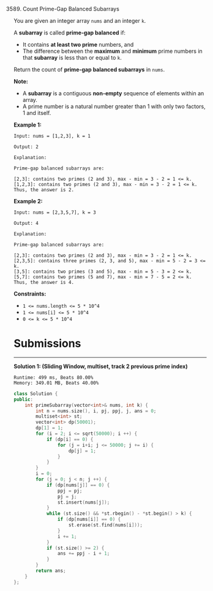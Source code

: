 3589. Count Prime-Gap Balanced Subarrays

You are given an integer array `nums` and an integer `k`.

A **subarray** is called **prime-gap balanced** if:

* It contains **at least two prime** numbers, and
* The difference between the **maximum** and **minimum** prime numbers in that **subarray** is less than or equal to `k`.

Return the count of **prime-gap balanced subarrays** in `nums`.

**Note:**

* A **subarray** is a contiguous **non-empty** sequence of elements within an array.
* A prime number is a natural number greater than 1 with only two factors, 1 and itself.
 

**Example 1:**
```
Input: nums = [1,2,3], k = 1

Output: 2

Explanation:

Prime-gap balanced subarrays are:

[2,3]: contains two primes (2 and 3), max - min = 3 - 2 = 1 <= k.
[1,2,3]: contains two primes (2 and 3), max - min = 3 - 2 = 1 <= k.
Thus, the answer is 2.
```

**Example 2:**
```
Input: nums = [2,3,5,7], k = 3

Output: 4

Explanation:

Prime-gap balanced subarrays are:

[2,3]: contains two primes (2 and 3), max - min = 3 - 2 = 1 <= k.
[2,3,5]: contains three primes (2, 3, and 5), max - min = 5 - 2 = 3 <= k.
[3,5]: contains two primes (3 and 5), max - min = 5 - 3 = 2 <= k.
[5,7]: contains two primes (5 and 7), max - min = 7 - 5 = 2 <= k.
Thus, the answer is 4.
```
 

**Constraints:**

* `1 <= nums.length <= 5 * 10^4`
* `1 <= nums[i] <= 5 * 10^4`
* `0 <= k <= 5 * 10^4`

# Submissions
---
**Solution 1: (Sliding Window, multiset, track 2 previous prime index)**
```
Runtime: 499 ms, Beats 80.00%
Memory: 349.01 MB, Beats 40.00%
```
```c++
class Solution {
public:
    int primeSubarray(vector<int>& nums, int k) {
        int n = nums.size(), i, pj, ppj, j, ans = 0;
        multiset<int> st;
        vector<int> dp(50001);
        dp[1] = 1;
        for (i = 2; i <= sqrt(50000); i ++) {
            if (dp[i] == 0) {
                for (j = i+i; j <= 50000; j += i) {
                    dp[j] = 1;
                }
            }
        }
        i = 0;
        for (j = 0; j < n; j ++) {
            if (dp[nums[j]] == 0) {
                ppj = pj;
                pj = j;
                st.insert(nums[j]);
            }
            while (st.size() && *st.rbegin() - *st.begin() > k) {
                if (dp[nums[i]] == 0) {
                    st.erase(st.find(nums[i]));
                }
                i += 1;
            }
            if (st.size() >= 2) {
                ans += ppj - i + 1;
            }
        }
        return ans;
    }
};
```
